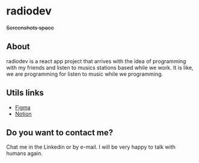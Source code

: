 # radiodev
~~Screenshots space~~
## About
radiodev is a react app project that arrives with the idea of programming with my friends and listen to musics stations based while we work. It is like, we are programming for listen to music while we programming.
## Utils links
- [Figma](https://www.figma.com/file/g1Fvxmc78wGxTDnJ5HSoK5/radiodev?node-id=0:1)
- [Notion](https://www.notion.so/radiodev-what-I-have-to-do-c53d2364710f4ef09e99bb9e037e162e)
## Do you want to contact me?
Chat me in the Linkedin or by e-mail. I will be very happy to talk with humans again.
